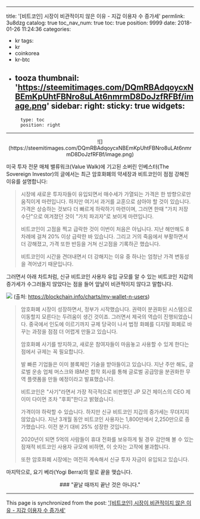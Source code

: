 
---
title: '[비트코인]   시장이 비관적이지 않은 이유 - 지갑 이용자 수 증가세'
permlink: 3u8dzg
catalog: true
toc_nav_num: true
toc: true
position: 9999
date: 2018-01-26 11:24:36
categories:
- kr
tags:
- kr
- coinkorea
- kr-btc
- tooza
thumbnail: 'https://steemitimages.com/DQmRBAdqoycxNBEmKpUhtFBNro8uLAt6nmrmD8DoJzfRFBf/image.png'
sidebar:
    right:
        sticky: true
widgets:
    -
        type: toc
        position: right
---


<center>
![](https://steemitimages.com/DQmRBAdqoycxNBEmKpUhtFBNro8uLAt6nmrmD8DoJzfRFBf/image.png)
</center>

미국 투자 전문 매체 밸류워크(Value Walk)에 기고된 소버린 인베스터(The Sovereign Investor)의 글에서는 최근 암호화폐의 약세장과 비트코인이 점점 강해진 이유를 설명합니다:

>시장에 새로운 투자자들이 유입되면서 매수세가 가열되는 가격은 한 방향으로만 움직이게 마련입니다.  하지만 여기서 과거를 교훈으로 삼아야 할 것이 있습니다.  가격은 상승하는 것보다 더 빠르게 하락하기 마련이며, 그러면 한때 "가치 저장 수단"으로 여겨졌던 것이 "가치 파괴자"로 보이게 마련입니다. 
>
>비트코인이 고점을 찍고 급락한 것이 이번이 처음은 아닙니다.  지난 해만해도 8차례에 걸쳐 20% 이상 급락한 바 있습니다.  그리고 거의 죽음에서 부활하면서 더 강해졌고, 가격 또한 반등을 거쳐 신고점을 기록하곤 했습니다.
>
>비트코인이 시간을 견뎌내면서 더 강해지는 이유 중 하나는 엄청난 가격 변동성을 격어냈기 때문입니다. 

그러면서 아래 차트처럼, 신규 비트코인 사용자 유입 규모를 알 수 있는 비트코인 지갑의 증가세가 수그러들지 않았다는 점을 들어 앞날이 비관적이지 않다고 말합니다.  

![](https://steemitimages.com/DQmaHVBiHAFDHnBsna3nw9ZQb76tnjTmtr8EwFmwbJ6xVBD/image.png)
(출처: https://blockchain.info/charts/my-wallet-n-users)

>암호화폐 시장이 성장하면서, 정부가 시작했습니다.  권력이 분권화된 시스템으로 이동할지 모른다는 두려움이 생긴 것이죠.   그러면서 제국의 역습이 진행되었습니다.  중국에서 인도에 이르기까지 규제 당국이 나서 법정 화폐를 디지털 화폐로 바꾸는 과정을 점점 더 어렵게 만들고 있습니다.
>
>암호화폐 사기를 방지하고, 새로운 참여자들이 마음놓고 사용할 수 있게 한다는 점에서 규제는 꼭 필요합니다. 
>
>발 빠른 기업들은 이미 블록체인 기술을 받아들이고 있습니다.  지난 주만 해도, 글로벌 운송 업체  머스크와 IBM은 합작 회사를 통해 글로벌 공급망을 분권화한 무역 플랫폼을 만들 예정이라고 발표했습니다.
>
>비트코인은 "사기"라면서 가장 적극적으로 비판했던 JP 모건 체이스의 CEO 제이미 다이먼 조차  "후회"한다고 밝혔습니다.
>
>가격이야 하락할 수 있습니다.  하지만 신규 비트코인 지갑의 증가세는 무뎌지지 않았습니다.  지난 3개월 동안 비트코인 사용자는 1,800만에서 2,250만으로 증가했습니다.  이전 분기 대비 25% 성장한 것입니다.
>
>2020년이 되면 5억의 사람들이 휴대 전화를 보유하게 될 경우 감안해 볼 수 있는 잠재적 비트코인 사용자 규모에 비하면, 이 숫자는 고작에 불과합니다. 
>
>또한 암호화폐 시장에는 여전히 계속해서 신규 투자 자금이 유입되고 있습니다. 

마지막으로, 요기 베라(Yogi Berra)의 말로 끝을 맺습니다.
<center>
### "끝날 때까지 끝난 것은 아니다."
</center>

- - -

This page is synchronized from the post: ['[비트코인]   시장이 비관적이지 않은 이유 - 지갑 이용자 수 증가세'](https://steemit.com/@pius.pius/3u8dzg)
